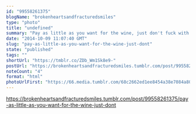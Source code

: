```yaml
---
id: "99558261375"
blogName: "brokenheartsandfracturedsmiles"
type: "photo"
title: "undefined"
summary: "Pay as little as you want for the wine, just don't fuck with the cheese."
date: "2014-10-09 11:07:40 GMT"
slug: "pay-as-little-as-you-want-for-the-wine-just-dont"
state: "published"
tags: ""
shortUrl: "https://tmblr.co/ZDb_Wm1Sk8e9-"
postUrl: "https://brokenheartsandfracturedsmiles.tumblr.com/post/99558261375/pay-as-little-as-you-want-for-the-wine-just-dont"
noteCount: "4"
format: "html"
photoUrlFirst: "https://66.media.tumblr.com/68c2662ed1ee8454a38e7084a806944f/tumblr_nd6c8sOSsu1tlerhao1_1280.jpg"
---
```


https://brokenheartsandfracturedsmiles.tumblr.com/post/99558261375/pay-as-little-as-you-want-for-the-wine-just-dont